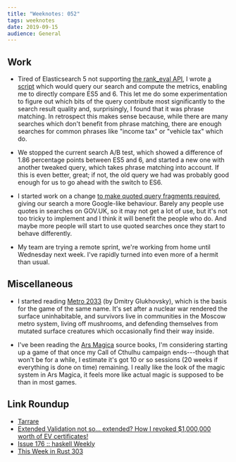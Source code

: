 ```yaml
---
title: "Weeknotes: 052"
tags: weeknotes
date: 2019-09-15
audience: General
---
```


## Work

- Tired of Elasticsearch 5 not supporting [the rank_eval API][], I
  wrote [a script][] which would query our search and compute the
  metrics, enabling me to directly compare ES5 and 6.  This let me do
  some experimentation to figure out which bits of the query
  contribute most significantly to the search result quality and,
  surprisingly, I found that it was phrase matching.  In retrospect
  this makes sense because, while there are many searches which don't
  benefit from phrase matching, there are enough searches for common
  phrases like "income tax" or "vehicle tax" which do.

- We stopped the current search A/B test, which showed a difference of
  1.86 percentage points between ES5 and 6, and started a new one with
  another tweaked query, which takes phrase matching into account.  If
  this is even better, great; if not, the old query we had was
  probably good enough for us to go ahead with the switch to ES6.

- I started work on a change [to make quoted query fragments
  required][], giving our search a more Google-like behaviour.  Barely
  any people use quotes in searches on GOV.UK, so it may not get a lot
  of use, but it's not too tricky to implement and I think it will
  benefit the people who do.  And maybe more people will start to use
  quoted searches once they start to behave differently.

- My team are trying a remote sprint, we're working from home until
  Wednesday next week.  I've rapidly turned into even more of a hermit
  than usual.

[the rank_eval API]: https://www.elastic.co/guide/en/elasticsearch/reference/current/search-rank-eval.html
[a script]: https://gist.github.com/barrucadu/48b616aa03173039da8e594619bcfef5
[to make quoted query fragments required]: https://github.com/alphagov/search-api/pull/1686

## Miscellaneous

- I started reading [Metro 2033][] (by Dmitry Glukhovsky), which is
  the basis for the game of the same name.  It's set after a nuclear
  war rendered the surface uninhabitable, and survivors live in
  communities in the Moscow metro system, living off mushrooms, and
  defending themselves from mutated surface creatures which
  occasionally find their way inside.

- I've been reading the [Ars Magica][] source books, I'm considering
  starting up a game of that once my Call of Cthulhu campaign
  ends---though that won't be for a while, I estimate it's got 10 or
  so sessions (20 weeks if everything is done on time) remaining.  I
  really like the look of the magic system in Ars Magica, it feels
  more like actual magic is supposed to be than in most games.

[Metro 2033]: https://en.wikipedia.org/wiki/Metro_2033
[Ars Magica]: https://en.wikipedia.org/wiki/Ars_Magica

## Link Roundup

- [Tarrare](https://en.wikipedia.org/wiki/Tarrare)
- [Extended Validation not so... extended? How I revoked $1,000,000 worth of EV certificates!](https://scotthelme.co.uk/extended-validation-not-so-extended/)
- [Issue 176 :: haskell Weekly](https://haskellweekly.news/issues/176.html)
- [This Week in Rust 303](https://this-week-in-rust.org/blog/2019/09/10/this-week-in-rust-303/)
